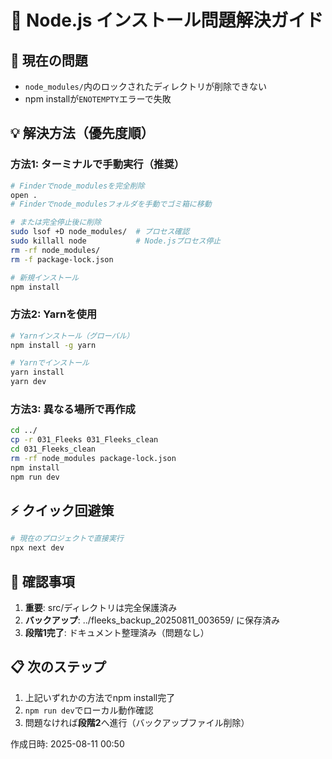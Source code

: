 # 🔧 Node.js インストール問題解決ガイド

## 🚨 現在の問題
- `node_modules/`内のロックされたディレクトリが削除できない
- npm installが`ENOTEMPTY`エラーで失敗

## 💡 解決方法（優先度順）

### 方法1: ターミナルで手動実行（推奨）
```bash
# Finderでnode_modulesを完全削除
open .
# Finderでnode_modulesフォルダを手動でゴミ箱に移動

# または完全停止後に削除
sudo lsof +D node_modules/  # プロセス確認
sudo killall node           # Node.jsプロセス停止
rm -rf node_modules/
rm -f package-lock.json

# 新規インストール
npm install
```

### 方法2: Yarnを使用
```bash
# Yarnインストール（グローバル）
npm install -g yarn

# Yarnでインストール
yarn install
yarn dev
```

### 方法3: 異なる場所で再作成
```bash
cd ../
cp -r 031_Fleeks 031_Fleeks_clean
cd 031_Fleeks_clean
rm -rf node_modules package-lock.json
npm install
npm run dev
```

## ⚡ クイック回避策
```bash
# 現在のプロジェクトで直接実行
npx next dev
```

## 🎯 確認事項
1. **重要**: src/ディレクトリは完全保護済み
2. **バックアップ**: ../fleeks_backup_20250811_003659/ に保存済み  
3. **段階1完了**: ドキュメント整理済み（問題なし）

## 📋 次のステップ
1. 上記いずれかの方法でnpm install完了
2. `npm run dev`でローカル動作確認
3. 問題なければ**段階2**へ進行（バックアップファイル削除）

作成日時: 2025-08-11 00:50